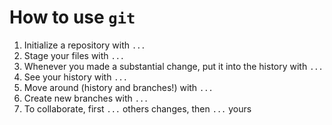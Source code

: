 # How to use `git`
1. Initialize a repository with `...`
2. Stage your files with `...`
3. Whenever you made a substantial change, put it into the history with `...`
4. See your history with `...`
5. Move around (history and branches!) with `...`
6. Create new branches with `...`
7. To collaborate, first `...` others changes, then `...` yours

